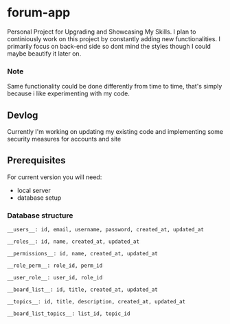 # forum-app 
Personal Project for Upgrading and Showcasing My Skills. I plan to continiously work on this project by constantly adding new functionalities. I primarily focus on back-end side so dont mind the styles though I could maybe beautify it later on. 
### Note
Same functionality could be done differently from time to time, that's simply because i like experimenting with my code.
## Devlog
Currently I'm working on updating my existing code and implementing some security measures for accounts and site 
## Prerequisites
For current version you will need:
- local server
- database setup
### Database structure
```
__users__: id, email, username, password, created_at, updated_at

__roles__: id, name, created_at, updated_at

__permissions__: id, name, created_at, updated_at

__role_perm__: role_id, perm_id

__user_role__: user_id, role_id

__board_list__: id, title, created_at, updated_at

__topics__: id, title, description, created_at, updated_at

__board_list_topics__: list_id, topic_id
```
